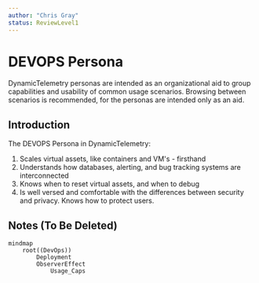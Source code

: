 ```yaml
---
author: "Chris Gray"
status: ReviewLevel1
---
```


# DEVOPS Persona

DynamicTelemetry personas are intended as an organizational aid to group
capabilities and usability of common usage scenarios. Browsing between scenarios
 is recommended, for the personas are intended only as an aid.

## Introduction

The DEVOPS Persona in DynamicTelemetry:

1. Scales virtual assets, like containers and VM's - firsthand
1. Understands how databases, alerting, and bug tracking systems are
interconnected
1. Knows when to reset virtual assets, and when to debug
1. Is well versed and comfortable with the differences between security and
privacy.  Knows how to protect users.

## Notes (To Be Deleted)

```mermaid
mindmap
    root((DevOps))
        Deployment
        ObserverEffect
            Usage_Caps
```